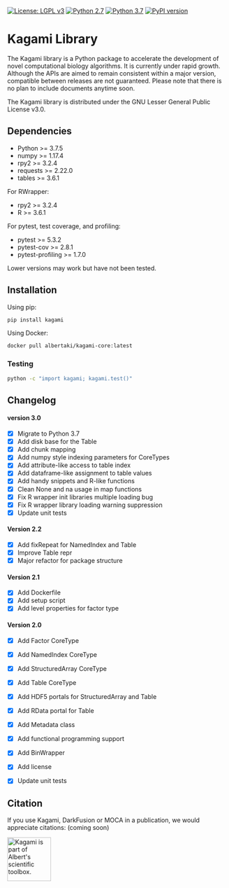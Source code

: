 [![License: LGPL v3](https://img.shields.io/badge/License-LGPL%20v3-blue.svg)](https://www.gnu.org/licenses/lgpl-3.0)
[![Python 2.7](https://img.shields.io/badge/python-2.7-green.svg)](https://www.python.org/downloads/release/python-2715/)
[![Python 3.7](https://img.shields.io/badge/python-3.7-green.svg)](https://www.python.org/downloads/release/python-375/)
[![PyPI version](https://badge.fury.io/py/kagami.svg)](https://badge.fury.io/py/kagami)

# Kagami Library

The Kagami library is a Python package to accelerate the development of novel computational biology algorithms. 
It is currently under rapid growth. Although the APIs are aimed to remain consistent within a major version, compatible between releases are not guaranteed. 
Please note that there is no plan to include documents anytime soon. 

The Kagami library is distributed under the GNU Lesser General Public License v3.0.

## Dependencies

- Python >= 3.7.5
- numpy >= 1.17.4
- rpy2 >= 3.2.4
- requests >= 2.22.0
- tables >= 3.6.1

For RWrapper:

- rpy2 >= 3.2.4
- R >= 3.6.1

For pytest, test coverage, and profiling:

- pytest >= 5.3.2
- pytest-cov >= 2.8.1
- pytest-profiling >= 1.7.0

Lower versions may work but have not been tested.

## Installation

Using pip:
```bash
pip install kagami
```

Using Docker:
```bash
docker pull albertaki/kagami-core:latest
```

### Testing

```bash
python -c "import kagami; kagami.test()"
```

## Changelog

#### version 3.0
- [x] Migrate to Python 3.7
- [x] Add disk base for the Table 
- [x] Add chunk mapping
- [x] Add numpy style indexing parameters for CoreTypes
- [x] Add attribute-like access to table index
- [x] Add dataframe-like assignment to table values
- [x] Add handy snippets and R-like functions
- [x] Clean None and na usage in map functions
- [x] Fix R wrapper init libraries multiple loading bug
- [x] Fix R wrapper library loading warning suppression
- [x] Update unit tests

#### Version 2.2
- [x] Add fixRepeat for NamedIndex and Table
- [x] Improve Table repr
- [x] Major refactor for package structure

#### Version 2.1
- [x] Add Dockerfile
- [x] Add setup script
- [x] Add level properties for factor type

#### Version 2.0
- [x] Add Factor CoreType
- [x] Add NamedIndex CoreType
- [x] Add StructuredArray CoreType
- [x] Add Table CoreType
- [x] Add HDF5 portals for StructuredArray and Table
- [x] Add RData portal for Table
- [x] Add Metadata class
- [x] Add functional programming support
- [x] Add BinWrapper
- [x] Add license
- [x] Update unit tests


## Citation

If you use Kagami, DarkFusion or MOCA in a publication, we would appreciate citations: (coming soon)

<img src="https://i.imgur.com/p3207Et.png" alt="Kagami is part of Albert's scientific toolbox." width="100"/>
